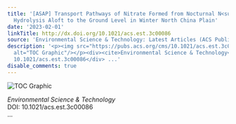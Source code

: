 ```yaml
---
title: '[ASAP] Transport Pathways of Nitrate Formed from Nocturnal N<sub>2</sub>O<sub>5</sub>
  Hydrolysis Aloft to the Ground Level in Winter North China Plain'
date: '2023-02-01'
linkTitle: http://dx.doi.org/10.1021/acs.est.3c00086
source: 'Environmental Science & Technology: Latest Articles (ACS Publications)'
description: '<p><img src="https://pubs.acs.org/cms/10.1021/acs.est.3c00086/asset/images/medium/es3c00086_0008.gif"
  alt="TOC Graphic"/></p><div><cite>Environmental Science & Technology</cite></div><div>DOI:
  10.1021/acs.est.3c00086</div> ...'
disable_comments: true
---
```

<p><img src="https://pubs.acs.org/cms/10.1021/acs.est.3c00086/asset/images/medium/es3c00086_0008.gif" alt="TOC Graphic"/></p><div><cite>Environmental Science & Technology</cite></div><div>DOI: 10.1021/acs.est.3c00086</div> ...
